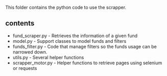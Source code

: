 This folder contains the python code to use the scrapper.

## contents

- fund_scraper.py - Retrieves the information of a given fund
- model.py - Support classes to model funds and filters
- funds_filter.py -  Code that manage filters so the funds usage can be narrowed down.
- utils.py - Several helper functions
- scrapper_motor.py - Helper functions to retrieve pages using selenium or requests